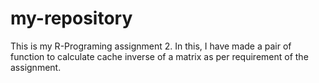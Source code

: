 my-repository
=============
This is my R-Programing assignment 2. In this, I have made a pair of function to calculate cache inverse of a matrix as per requirement of the assignment.
